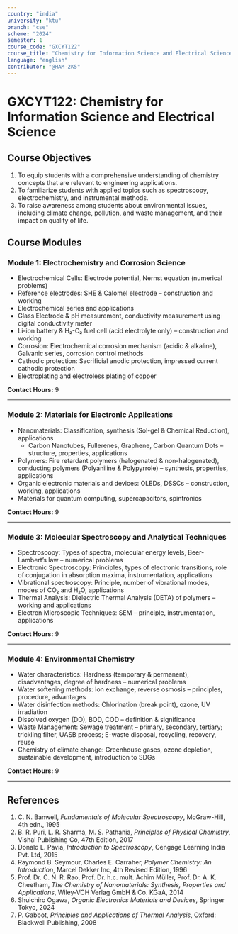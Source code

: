 ```yaml
---
country: "india"
university: "ktu"
branch: "cse"
scheme: "2024"
semester: 1
course_code: "GXCYT122"
course_title: "Chemistry for Information Science and Electrical Science"
language: "english"
contributor: "@HAM-2K5"
---
```


# GXCYT122: Chemistry for Information Science and Electrical Science

## Course Objectives
1. To equip students with a comprehensive understanding of chemistry concepts that are relevant to engineering applications.  
2. To familiarize students with applied topics such as spectroscopy, electrochemistry, and instrumental methods.  
3. To raise awareness among students about environmental issues, including climate change, pollution, and waste management, and their impact on quality of life.  

## Course Modules

### Module 1: Electrochemistry and Corrosion Science
- Electrochemical Cells: Electrode potential, Nernst equation (numerical problems)  
- Reference electrodes: SHE & Calomel electrode – construction and working  
- Electrochemical series and applications  
- Glass Electrode & pH measurement, conductivity measurement using digital conductivity meter  
- Li-ion battery & H₂-O₂ fuel cell (acid electrolyte only) – construction and working  
- Corrosion: Electrochemical corrosion mechanism (acidic & alkaline), Galvanic series, corrosion control methods  
- Cathodic protection: Sacrificial anodic protection, impressed current cathodic protection  
- Electroplating and electroless plating of copper  

**Contact Hours:** 9

---

### Module 2: Materials for Electronic Applications
- Nanomaterials: Classification, synthesis (Sol-gel & Chemical Reduction), applications  
  - Carbon Nanotubes, Fullerenes, Graphene, Carbon Quantum Dots – structure, properties, applications  
- Polymers: Fire retardant polymers (halogenated & non-halogenated), conducting polymers (Polyaniline & Polypyrrole) – synthesis, properties, applications  
- Organic electronic materials and devices: OLEDs, DSSCs – construction, working, applications  
- Materials for quantum computing, supercapacitors, spintronics  

**Contact Hours:** 9

---

### Module 3: Molecular Spectroscopy and Analytical Techniques
- Spectroscopy: Types of spectra, molecular energy levels, Beer-Lambert’s law – numerical problems  
- Electronic Spectroscopy: Principles, types of electronic transitions, role of conjugation in absorption maxima, instrumentation, applications  
- Vibrational spectroscopy: Principle, number of vibrational modes, modes of CO₂ and H₂O, applications  
- Thermal Analysis: Dielectric Thermal Analysis (DETA) of polymers – working and applications  
- Electron Microscopic Techniques: SEM – principle, instrumentation, applications  

**Contact Hours:** 9

---

### Module 4: Environmental Chemistry
- Water characteristics: Hardness (temporary & permanent), disadvantages, degree of hardness – numerical problems  
- Water softening methods: Ion exchange, reverse osmosis – principles, procedure, advantages  
- Water disinfection methods: Chlorination (break point), ozone, UV irradiation  
- Dissolved oxygen (DO), BOD, COD – definition & significance  
- Waste Management: Sewage treatment – primary, secondary, tertiary; trickling filter, UASB process; E-waste disposal, recycling, recovery, reuse  
- Chemistry of climate change: Greenhouse gases, ozone depletion, sustainable development, introduction to SDGs  

**Contact Hours:** 9

---

## References
1. C. N. Banwell, *Fundamentals of Molecular Spectroscopy*, McGraw-Hill, 4th edn., 1995  
2. B. R. Puri, L. R. Sharma, M. S. Pathania, *Principles of Physical Chemistry*, Vishal Publishing Co, 47th Edition, 2017  
3. Donald L. Pavia, *Introduction to Spectroscopy*, Cengage Learning India Pvt. Ltd, 2015  
4. Raymond B. Seymour, Charles E. Carraher, *Polymer Chemistry: An Introduction*, Marcel Dekker Inc, 4th Revised Edition, 1996  
5. Prof. Dr. C. N. R. Rao, Prof. Dr. h.c. mult. Achim Müller, Prof. Dr. A. K. Cheetham, *The Chemistry of Nanomaterials: Synthesis, Properties and Applications*, Wiley‐VCH Verlag GmbH & Co. KGaA, 2014  
6. Shuichiro Ogawa, *Organic Electronics Materials and Devices*, Springer Tokyo, 2024  
7. P. Gabbot, *Principles and Applications of Thermal Analysis*, Oxford: Blackwell Publishing, 2008
